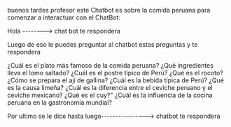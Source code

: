 buenos tardes profesor este Chatbot es sobre la comida peruana para comenzar  a interactuar 
con el ChatBot:

Hola --------> chat bot te respondera

Luego de eso le puedes preguntar al chatbot estas preguntas
y te respondera 

¿Cuál es el plato más famoso de la comida peruana?
¿Qué ingredientes lleva el lomo saltado?
¿Cuál es el postre típico de Perú?
¿Qué es el rocoto?
¿Cómo se prepara el ají de gallina?
¿Cuál es la bebida típica de Perú?
¿Qué es la causa limeña?
¿Cuál es la diferencia entre el ceviche peruano y el ceviche mexicano?
¿Qué es el cuy?"
¿Cuál es la influencia de la cocina peruana en la gastronomía mundial?

Por ultimo se le dice hasta luego----------------> chatbot te respondera 
